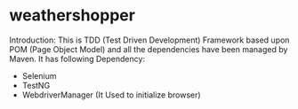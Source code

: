 # weathershopper
Introduction: This is TDD (Test Driven Development) Framework based upon POM (Page Object Model) and all the dependencies have been managed by Maven. 
It has following Dependency: 
-	Selenium
-	TestNG
-	WebdriverManager (It  Used to initialize browser)
